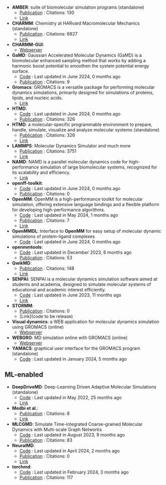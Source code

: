 - **AMBER**: suite of biomolecular simulation programs (standalone)
	- [Publication](https://doi.org/10.1021/acs.jcim.3c01153) : Citations: 130
	- [Link](http://ambermd.org/)
- **CHARMM**: Chemistry at HARvard Macromolecular Mechanics (standalone)
	- [Publication](https://doi.org/10.1002/jcc.21287) : Citations: 6827
	- [Link](https://academiccharmm.org/)
- **CHARMM-GUI**: 
	- [Webserver](http://www.charmm-gui.org/?doc=input)
- **GaMD**: Gaussian Accelerated Molecular Dynamics (GaMD) is a biomolecular enhanced sampling method that works by adding a harmonic boost potential to smoothen the system potential energy surface.
	- [Code](https://github.com/MiaoLab20/gamd-openmm) : Last updated in June 2024, 0 months ago
	- [Publication](https://doi.org/10.1021/acs.jpcb.2c03765) : Citations: 9
- **Gromacs**: GROMACS is a versatile package for performing molecular dynamics simulations, primarily designed for simulations of proteins, lipids, and nucleic acids.
	- [Link](http://www.gromacs.org/)
- **HTMD**: 
	- [Code](https://github.com/Acellera/htmd) : Last updated in June 2024, 0 months ago
	- [Publication](https://doi.org/10.1021/acs.jctc.6b00049) : Citations: 326
- **HTMD**: a molecular-specific programmable environment to prepare, handle, simulate, visualize and analyze molecular systems (standalone)
	- [Publication](http://pubs.acs.org/doi/abs/10.1021/acs.jctc.6b00049) : Citations: 326
	- [Link](https://www.htmd.org/)
- **LAMMPS**: Molecular Dynamics Simulator and much more
	- [Publication](https://doi.org/10.1016/j.cpc.2021.108171) : Citations: 3751
	- [Link](https://www.lammps.org/)
- **NAMD**: NAMD is a parallel molecular dynamics code for high-performance simulation of large biomolecular systems, recognized for its scalability and efficiency.
	- [Link](https://www.ks.uiuc.edu/Research/namd/)
- **openff-toolkit**: 
	- [Code](https://github.com/openforcefield/openff-toolkit) : Last updated in June 2024, 0 months ago
	- [Publication](https://doi.org/10.5281/zenodo.10967071.svg) : Citations: 0
- **OpenMM**: OpenMM is a high-performance toolkit for molecular simulation, offering extensive language bindings and a flexible platform for developing high-performance algorithms.
	- [Code](https://github.com/openmm/openmm) : Last updated in May 2024, 1 months ago
	- [Publication](https://doi.org/10.1021/acs.jpcb.3c06662) : Citations: 7
	- [Link](http://openmm.org/)
- **OpenMMDL**: Interface to **OpenMM** for easy setup of molecular dynamic simulations of protein-ligand complexes
	- [Code](https://github.com/wolberlab/OpenMMDL) : Last updated in June 2024, 0 months ago
- **openmmtools**: 
	- [Code](https://github.com/choderalab/openmmtools) : Last updated in December 2023, 6 months ago
	- [Publication](https://doi.org/10.1021/jp411770f) : Citations: 53
- **QwikMD**: 
	- [Publication](https://doi.org/10.1038/srep26536) : Citations: 148
	- [Link](http://www.ks.uiuc.edu/Research/qwikmd/)
- **SENPAI**: SENPAI is a molecular dynamics simulation software aimed at students and academia, designed to simulate molecular systems of educational and academic interest efficiently.
	- [Code](https://github.com/SENPAI-Molecular-Dynamics/SENPAI) : Last updated in June 2023, 11 months ago
	- [Link](https://senpaimd.org/)
- **STORMM**: 
	- [Publication](https://doi.org/10.1101/2024.03.27.587048) : Citations: 0
	- [Link](code to be release)
- **Visual dynamics**: a WEB application for molecular dynamics simulation using GROMACS (online)
	- [Webserver](https://visualdynamics.fiocruz.br/login)
- **WEBGRO**: MD simulation online with GROMACS (online)
	- [Webserver](https://simlab.uams.edu/index.php)
- **YAMACS**: graphical user interface for the GROMACS program (standalone)
	- [Code](https://github.com/YAMACS-SML/YAMACS) : Last updated in January 2024, 5 months ago

## **ML-enabled**
- **DeepDriveMD**: Deep-Learning Driven Adaptive Molecular Simulations (standalone)
	- [Code](https://github.com/DeepDriveMD/DeepDriveMD-pipeline) : Last updated in May 2022, 25 months ago
	- [Link](https://deepdrivemd.github.io/)
- **Medbi et al.**: 
	- [Publication](https://doi.org/10.1146/annurev-physchem-083122-125941) : Citations: 8
	- [Link](https://www.annualreviews.org/doi/pdf/10.1146/annurev-physchem-083122-125941)
- **MLCGMD**: Simulate Time-integrated Coarse-grained Molecular Dynamics with Multi-scale Graph Networks
	- [Code](https://github.com/kyonofx/mlcgmd) : Last updated in August 2023, 9 months ago
	- [Publication](https://doi.org/10.1126/sciadv.abc6216) : Citations: 83
- **NeuralMD**: 
	- [Code](https://github.com/chao1224/NeuralMD) : Last updated in April 2024, 2 months ago
	- [Publication](https://doi.org/10.48550/arXiv.2401.15122) : Citations: 0
	- [Link](https://www.semanticscholar.org/paper/A-Multi-Grained-Symmetric-Differential-Equation-for-Liu-Du/0215dd9f346534bf4c4247220501d7ab7d7715c6)
- **torchmd**: 
	- [Code](https://github.com/torchmd/torchmd) : Last updated in February 2024, 3 months ago
	- [Publication](https://doi.org/10.1021/acs.jctc.0c01343) : Citations: 117
